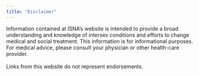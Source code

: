 ```yaml
---
title: "Disclaimer"
---
```


Information contained at <span class="caps">ISNA</span>&#8217;s website is intended to provide a broad understanding and knowledge of intersex conditions and efforts to change medical and social treatment. This information is for informational purposes. For medical advice, please consult your physician or other health-care provider. <br><br>Links from this website do not represent endorsements.